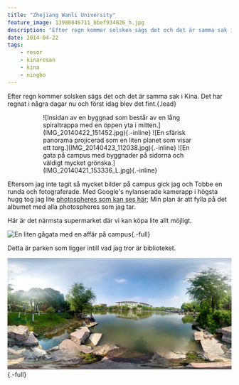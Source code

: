 ```yaml
---
title: "Zhejiang Wanli University"
feature_image: 13980846711_bbef934826_h.jpg
description: "Efter regn kommer solsken sägs det och det är samma sak i Kina. Det har regnat i några dagar nu och först idag blev det fint."
date: 2014-04-22
tags:
    - resor
    - kinaresan
    - kina
    - ningbo
---
```


Efter regn kommer solsken sägs det och det är samma sak i Kina. Det har regnat i några dagar nu och först idag blev det fint.{.lead}

<figure class="gallery -wide">
	<figure class="gallery-row">
		![Insidan av en byggnad som består av en lång spiraltrappa med en öppen yta i mitten.](IMG_20140422_151452.jpg){.-inline}
		![En sfärisk panorama projicerad som en liten planet som visar ett torg.](IMG_20140423_112038.jpg){.-inline}
		![En gata på campus med byggnader på sidorna och väldigt mycket grönska.](IMG_20140421_153336_L.jpg){.-inline}
	</figure>
</figure>

Eftersom jag inte tagit så mycket bilder på campus gick jag och Tobbe en runda och fotograferade. Med Google's nylanserade kamerapp i högsta hugg tog jag lite [photospheres som kan ses här](https://photos.app.goo.gl/cMUKw6WfxMtHKZT5A); Min plan är att fylla på det albumet med alla photospheres som jag tar.

Här är det närmsta supermarket där vi kan köpa lite allt möjligt.

![En liten gågata med en affär på campus](shop.jpg){.-full}

Detta är parken som ligger intill vad jag tror är biblioteket.

![En 360° panorama med ekvirektangulär projektion somvisar en sjö mitt på ett campus i Kina.](chinasphere.jpg){.-full}
